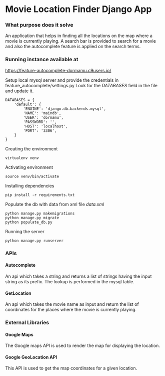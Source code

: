 # Movie Location Finder Django App

### What purpose does it solve

An application that helps in finding all the locations on the map where a movie is currently playing.
A search bar is provided to search for a movie and also the autocomplete feature is applied on the 
search terms.

### Running instance available at
https://feature-autocomplete-dormamu.c9users.io/

Setup local mysql server and provide the credentials in feature_autocomplete/settings.py
Look for the *DATABASES* field in the file and update it.
```
DATABASES = {
    'default': {
        'ENGINE': 'django.db.backends.mysql',
        'NAME': 'maindb',
        'USER': 'dormamu',
        'PASSWORD': '',
        'HOST': 'localhost',
        'PORT': '3306',
    }
}
```

Creating the environment
```
virtualenv venv
```

Activating environment
```
source venv/bin/activate
```
Installing dependencies
```
pip install -r requirements.txt
```

Populate the db with data from xml file *data.xml*
```
python manage.py makemigrations
python manage.py migrate
python populate_db.py
```

Running the server

```
python manage.py runserver
```

### APIs

#### Autocomplete
An api which takes a string and returns a list of strings 
having the input string as its prefix. The lookup is performed 
in the mysql table.

#### GetLocation
An api which takes the movie name as input and return the list of
coordinates for the places where the movie is currently playing. 


### External Libraries

#### Google Maps
The Google maps API is used to render the map for displaying the location.

#### Google GeoLocation API
This API is used to get the map coordinates for a given location.
